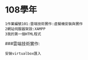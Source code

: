 # 108學年
 ``` 
1作業編號101:雲端技術實作:虛擬機安裝與實作
2網站伺服器架設:XAMPP
3我的第一個HTML程式
```
###雲端技術實作:
```
安裝virtualbox匯入
```
###
####
#####
######
